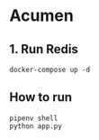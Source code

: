 # Acumen

## 1. Run Redis

`docker-compose up -d`

## How to run

```
pipenv shell
python app.py
```
